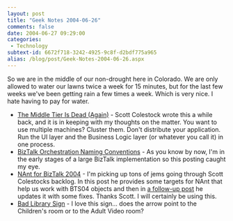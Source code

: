 ```yaml
---
layout: post
title: "Geek Notes 2004-06-26"
comments: false
date: 2004-06-27 09:29:00
categories:
 - Technology
subtext-id: 6672f718-3242-4925-9c8f-d2bdf775a965
alias: /blog/post/Geek-Notes-2004-06-26.aspx
---
```



So we are in the middle of our non-drought here in Colorado. We are only allowed to water our lawns twice a week for 15 minutes, but for the last few weeks we've been getting rain a few times a week. Which is very nice. I hate having to pay for water.

  * [The Middle Tier Is Dead (Again)](http://www.traceofthought.net/PermaLink,guid,4f0a01be-6013-4055-95b7-0976a36ddbc5.aspx) - Scott Colestock wrote this a while back, and it is in keeping with my thoughts on the matter. You want to use multiple machines? Cluster them. Don't distribute your application. Run the UI layer and the Business Logic layer (or whatever you call it) in one process.
  * [BizTalk Orchestration Naming Conventions](http://www.traceofthought.net/PermaLink,guid,c721d9a7-d518-47b5-a2ce-0ce1cbfa7bd0.aspx) - As you know by now, I'm in the early stages of a large BizTalk implementation so this posting caught my eye.
  * [NAnt for BizTalk 2004](http://www.traceofthought.net/PermaLink,guid,2e018262-cc86-4830-bdc6-871dfb1af51e.aspx) - I'm picking up tons of jems going through Scott Colestocks backlog. In this post he provides some targets for NAnt that help us work with BTS04 objects and then in [a follow-up post](http://www.traceofthought.net/PermaLink,guid,df02e4ab-590c-409c-8de9-8f54776de595.aspx) he updates it with some fixes. Thanks Scott. I will certainly be using this.
  * [Bad Library Sign](http://broken.typepad.com/b/2004/06/library_sign.html) - I love this sign... does the arrow point to the Children's room or to the Adult Video room?
